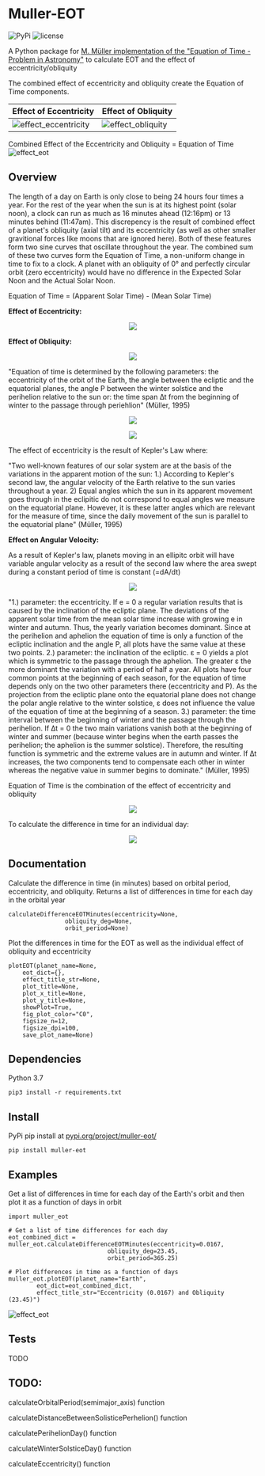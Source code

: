 # Muller-EOT
![PyPi](https://img.shields.io/pypi/v/muller-eot)
![license](https://img.shields.io/github/license/cyschneck/Muller-EOT)

A Python package for [M. Müller implementation of the "Equation of Time - Problem in Astronomy"](http://info.ifpan.edu.pl/firststep/aw-works/fsII/mul/mueller.pdf) to calculate EOT and the effect of eccentricity/obliquity

The combined effect of eccentricity and obliquity create the Equation of Time components.

| Effect of Eccentricity | Effect of Obliquity |
| ------------- | ------------- |
| ![effect_eccentricity](https://raw.githubusercontent.com/cyschneck/Muller-EOT/main/examples/earth_eccentricity_testing.png) | ![effect_obliquity](https://raw.githubusercontent.com/cyschneck/Muller-EOT/main/examples/earth_obliquity_testing.png) |

Combined Effect of the Eccentricity and Obliquity = Equation of Time
![effect_eot](https://raw.githubusercontent.com/cyschneck/Muller-EOT/main/examples/earth_eot_testing.png)

## Overview

The length of a day on Earth is only close to being 24 hours four times a year. For the rest of the year when the sun is at its highest point (solar noon), a clock can run as much as 16 minutes ahead (12:16pm) or 13 minutes behind (11:47am). This discrepency is the result of combined effect of a planet's obliquity (axial tilt) and its eccentricity (as well as other smaller gravitional forces like moons that are ignored here). Both of these features form two sine curves that oscillate throughout the year. The combined sum
of these two curves form the Equation of Time, a non-uniform change in time to fix to a clock.
A planet with an obliquity of 0° and perfectly circular orbit (zero eccentricity) would have
no difference in the Expected Solar Noon and the Actual Solar Noon.

Equation of Time = (Apparent Solar Time) - (Mean Solar Time) 

**Effect of Eccentricity:**
<p align="center">
  <img src="https://user-images.githubusercontent.com/22159116/203484492-bf0f6098-fe13-44d3-b372-bcb8cc4120f8.png" />
</p>

**Effect of Obliquity:**
<p align="center">
  <img src="https://user-images.githubusercontent.com/22159116/203484389-613ffb3e-9719-4962-a316-eeeb887af1c5.png" />
</p>

"Equation of time is determined by the following parameters: the eccentricity of 
the orbit of the Earth, the angle between the ecliptic and the equatorial planes, the 
angle P between the winter solstice and the perihelion relative to the sun or: 
the time span ∆t from the beginning of winter to the passage through periehlion" (Müller, 1995)

<p align="center">
  <img src="https://user-images.githubusercontent.com/22159116/203484797-23c81e99-0eee-4431-bc21-31429a615e4f.png" />
</p>
<p align="center">
  <img src="https://user-images.githubusercontent.com/22159116/203484692-b07bad99-3c6c-43e5-904f-04200f72c571.png" />
</p>

The effect of eccentricity is the result of Kepler's Law where:

"Two well-known features of our solar system are at the basis of the variations
 in the apparent motion of the sun: 1.) According to Kepler's second law, the angular
 velocity of the Earth relative to the sun varies throughout a year. 2) Equal angles
 which the sun in its apparent movement goes through in the eclipitic do not correspond
 to equal angles we measure on the equatorial plane. However, it is these latter angles
 which are relevant for the measure of time, since the daily movement of the sun is
 parallel to the equatorial plane" (Müller, 1995)
 
**Effect on Angular Velocity:**

As a result of Kepler's law, planets moving in an ellipitc orbit will have variable angular velocity 
as a result of the second law where the area swept during a constant period of time is constant (=dA/dt)

<p align="center">
  <img src="https://user-images.githubusercontent.com/22159116/203687968-4055d194-afe0-49e8-8b73-94f1b58a3969.png" />
</p>

"1.) parameter: the eccentricity. If e = 0 a regular variation results that is caused by
the inclination of the ecliptic plane. The deviations of the apparent solar time from the
mean solar time increase with growing e in winter and autumn. Thus, the yearly variation
becomes dominant. Since at the perihelion and aphelion the equation of time is only a
function of the ecliptic inclination and the angle P, all plots have the same value at these
two points.
2.) parameter: the inclination of the ecliptic. ε = 0 yields a plot which is symmetric to
the passage through the aphelion. The greater ε the more dominant the variation with a
period of half a year. All plots have four common points at the beginning of each season,
for the equation of time depends only on the two other parameters there (eccentricity
and P). As the projection from the ecliptic plane onto the equatorial plane does not
change the polar angle relative to the winter solstice, ε does not influence the value of the
equation of time at the beginning of a season.
3.) parameter: the time interval between the beginning of winter and the passage
through the perihelion. If ∆t = 0 the two main variations vanish both at the beginning
of winter and summer (because winter begins when the earth passes the perihelion; the
aphelion is the summer solstice). Therefore, the resulting function is symmetric and the
extreme values are in autumn and winter. If ∆t increases, the two components tend to
compensate each other in winter whereas the negative value in summer begins to dominate." (Müller, 1995)

Equation of Time is the combination of the effect of eccentricity and obliquity
<p align="center">
  <img src="https://user-images.githubusercontent.com/22159116/203484851-c96be35a-2d4a-44df-a2ee-a9d88974aa9e.png" />
</p>

To calculate the difference in time for an individual day:
<p align="center">
  <img src="https://user-images.githubusercontent.com/22159116/203877814-c2d710f3-0681-4f72-8607-0f96e2a33256.png" />
</p>

## Documentation
Calculate the difference in time (in minutes) based on orbital period, eccentricity, and obliquity. Returns a list of differences in time for each day in the orbital year
```
calculateDifferenceEOTMinutes(eccentricity=None,
				obliquity_deg=None,
				orbit_period=None)
```

Plot the differences in time for the EOT as well as the individual effect of obliquity and eccentricity
```
plotEOT(planet_name=None,
	eot_dict={},
	effect_title_str=None,
	plot_title=None,
	plot_x_title=None,
	plot_y_title=None,
	showPlot=True,
	fig_plot_color="C0",
	figsize_n=12,
	figsize_dpi=100,
	save_plot_name=None)
```
## Dependencies
Python 3.7
```
pip3 install -r requirements.txt
```
## Install
PyPi pip install at [pypi.org/project/muller-eot/](https://pypi.org/project/muller-eot/)

```
pip install muller-eot
```
## Examples

Get a list of differences in time for each day of the Earth's orbit and then plot it as a function of days in orbit

```
import muller_eot

# Get a list of time differences for each day
eot_combined_dict = muller_eot.calculateDifferenceEOTMinutes(eccentricity=0.0167,
							obliquity_deg=23.45,
							orbit_period=365.25)

# Plot differences in time as a function of days
muller_eot.plotEOT(planet_name="Earth",
		eot_dict=eot_combined_dict,
		effect_title_str="Eccentricity (0.0167) and Obliquity (23.45)")
```
![effect_eot](https://raw.githubusercontent.com/cyschneck/Muller-EOT/main/examples/earth_eot_testing.png)

## Tests

TODO

## TODO:

calculateOrbitalPeriod(semimajor_axis) function

calculateDistanceBetweenSolisticePerhelion() function

calculatePerihelionDay() function

calculateWinterSolsticeDay() function

calculateEccentricity() function
